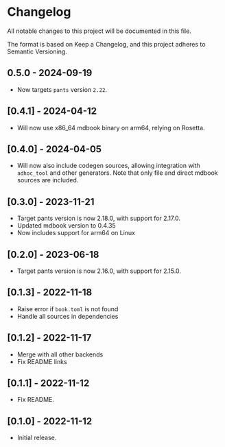 # Changelog

All notable changes to this project will be documented in this file.

The format is based on Keep a Changelog, and this project adheres to Semantic Versioning.

## 0.5.0 - 2024-09-19

- Now targets `pants` version `2.22`.

## [0.4.1] - 2024-04-12

- Will now use x86_64 mdbook binary on arm64, relying on Rosetta.

## [0.4.0] - 2024-04-05

- Will now also include codegen sources, allowing integration with `adhoc_tool` and other generators. Note that only file and direct mdbook sources are included.

## [0.3.0] - 2023-11-21

* Target pants version is now 2.18.0, with support for 2.17.0.
* Updated mdbook version to 0.4.35
* Now includes support for arm64 on Linux

## [0.2.0] - 2023-06-18

* Target pants version is now 2.16.0, with support for 2.15.0.

## [0.1.3] - 2022-11-18

* Raise error if `book.toml` is not found
* Handle all sources in dependencies

## [0.1.2] - 2022-11-17

* Merge with all other backends
* Fix README links

## [0.1.1] - 2022-11-12

* Fix README.

## [0.1.0] - 2022-11-12

* Initial release.
